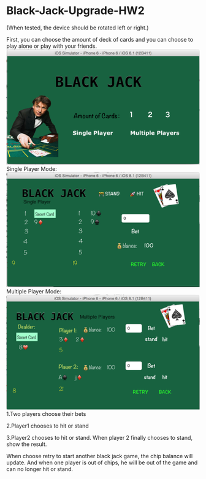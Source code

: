 # Black-Jack-Upgrade-HW2


(When tested, the device should be rotated left or right.)

First, you can choose the amount of deck of cards and you can choose to play alone or play with your friends.
![image](https://raw.githubusercontent.com/zhaoyue722/Black-Jack-Upgrade-HW2/master/screenshots/Screen%20Shot%202015-03-02%20at%206.52.03%20PM.png)
Single Player Mode:
![image](https://raw.githubusercontent.com/zhaoyue722/Black-Jack-Upgrade-HW2/master/screenshots/Screen%20Shot%202015-03-02%20at%209.12.13%20PM.png)
Multiple Player Mode:
![image](https://raw.githubusercontent.com/zhaoyue722/Black-Jack-Upgrade-HW2/master/screenshots/Screen%20Shot%202015-03-02%20at%209.11.47%20PM.png)
1.Two players choose their bets

2.Player1 chooses to hit or stand

3.Player2 chooses to hit or stand. When player 2 finally chooses to stand, show the result.

When choose retry to start another black jack game, the chip balance will update.
And when one player is out of chips, he will be out of the game and can no longer hit or stand.
